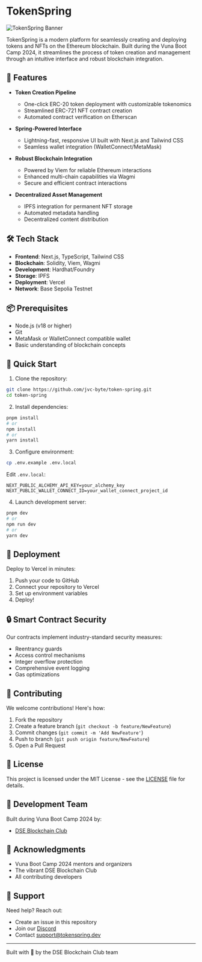 # TokenSpring

![TokenSpring Banner](https://via.placeholder.com/800x200)

TokenSpring is a modern platform for seamlessly creating and deploying tokens and NFTs on the Ethereum blockchain. Built during the Vuna Boot Camp 2024, it streamlines the process of token creation and management through an intuitive interface and robust blockchain integration.

## 🌱 Features

- **Token Creation Pipeline**
  - One-click ERC-20 token deployment with customizable tokenomics
  - Streamlined ERC-721 NFT contract creation
  - Automated contract verification on Etherscan

- **Spring-Powered Interface**
  - Lightning-fast, responsive UI built with Next.js and Tailwind CSS
  - Seamless wallet integration (WalletConnect/MetaMask)

- **Robust Blockchain Integration**
  - Powered by Viem for reliable Ethereum interactions
  - Enhanced multi-chain capabilities via Wagmi
  - Secure and efficient contract interactions

- **Decentralized Asset Management**
  - IPFS integration for permanent NFT storage
  - Automated metadata handling
  - Decentralized content distribution

## 🛠️ Tech Stack

- **Frontend**: Next.js, TypeScript, Tailwind CSS
- **Blockchain**: Solidity, Viem, Wagmi
- **Development**: Hardhat/Foundry
- **Storage**: IPFS
- **Deployment**: Vercel
- **Network**: Base Sepolia Testnet

## 📦 Prerequisites

- Node.js (v18 or higher)
- Git
- MetaMask or WalletConnect compatible wallet
- Basic understanding of blockchain concepts

## 🚀 Quick Start

1. Clone the repository:
```bash
git clone https://github.com/jvc-byte/token-spring.git
cd token-spring
```

2. Install dependencies:
```bash
pnpm install
# or
npm install
# or
yarn install
```

3. Configure environment:
```bash
cp .env.example .env.local
```
Edit `.env.local`:
```
NEXT_PUBLIC_ALCHEMY_API_KEY=your_alchemy_key
NEXT_PUBLIC_WALLET_CONNECT_ID=your_wallet_connect_project_id
```

4. Launch development server:
```bash
pnpm dev
# or
npm run dev
# or
yarn dev
```

## 📱 Deployment

Deploy to Vercel in minutes:

1. Push your code to GitHub
2. Connect your repository to Vercel
3. Set up environment variables
4. Deploy!

## 🔒 Smart Contract Security

Our contracts implement industry-standard security measures:
- Reentrancy guards
- Access control mechanisms
- Integer overflow protection
- Comprehensive event logging
- Gas optimizations

## 🤝 Contributing

We welcome contributions! Here's how:

1. Fork the repository
2. Create a feature branch (`git checkout -b feature/NewFeature`)
3. Commit changes (`git commit -m 'Add NewFeature'`)
4. Push to branch (`git push origin feature/NewFeature`)
5. Open a Pull Request

## 📄 License

This project is licensed under the MIT License - see the [LICENSE](LICENSE) file for details.

## 👥 Development Team

Built during Vuna Boot Camp 2024 by:
- [DSE Blockchain Club](URL_ADDRESS)

## 🙌 Acknowledgments

- Vuna Boot Camp 2024 mentors and organizers
- The vibrant DSE Blockchain Club
- All contributing developers

## 💬 Support

Need help? Reach out:
- Create an issue in this repository
- Join our [Discord](https://discord.gg/tokenspring)
- Contact support@tokenspring.dev

---

Built with 🌱 by the DSE Blockchain Club team